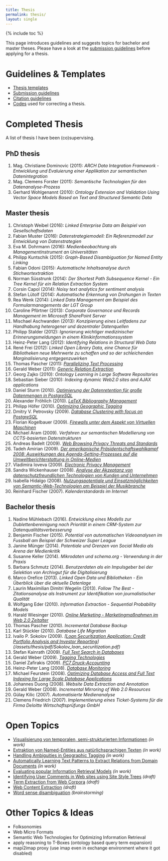 ```yaml
---
title: Thesis
permalink: thesis/
layout: single
---
```


{% include toc %}

This page introduces guidelines and suggests topics for bachelor and master theses. Please have a
look at the [submission guidelines](/thesis/Thesis_submission "wikilink") before applying
for a thesis.


Guidelines & Templates
======================

- [Thesis templates](/thesis/Thesis_Templates/)
- [Submission guidelines](/thesis/Thesis_submission)
- [Citation guidelines](/thesis/Cite_literature)
- [Codes](/thesis/Thesis_correction_codes) used for correcting a thesis.



Completed Thesis
================
A list of thesis I have been (co)supervising.

PhD thesis
----------

1.   Mag. Christiane Dominovic (2011): *ARCH Data Integration Framework - Entwicklung und Evaluierung einer Applikation zur semantischen Datenintegration*
2.   Mag. Clemens Forster (2011): *Semantische Technologien für den Datenanalyse-Prozess*
3.   Gerhard Wohlgenannt (2010): *Ontology Extension and Validation Using Vector Space Models Based on Text and Structured Semantic Data*

Master thesis
-------------

1. Christoph Weibel (2016): *Linked Enterprise Data am Beispiel von Gesellschaftsdaten*
1. Fabian Muster (2016): *Datenstrategiemodell: Ein Referenzmodell zur Entwicklung von Datenstrategien*
1. Eva M. Dohrmann (2016): *Medienbeobachtung als Managementinstrument an Universitäten*
1. Philipp Kuntschik (2015): *Graph-Based Disambiguation for Named Entity Linking*
1. Fabian Odoni (2015): *Automatische Inhaltsanalyse durch Stichwortextraktion*
1. Norman Süsstrunk (2014): *Der Shortest Path Subsequence Kernel - Ein Tree Kernel für ein Relation Extraction System*
1. Corsin Capol (2014): *Noisy text analytics for sentiment analysis*
1. Stefan Lütolf (2014): *Automatische Erkennung von Drohungen in Texten*
1. Rea Wenk (2014): *Linked Data Management am Beispiel des Formularmanagements der LGT Group*
1. Caroline Pförtner (2013): *Corporate Governance und Records Management im Microsoft SharePoint Server*
1. Mischael Aschwanden (2013): *Konzipierung eines Leitfadens zur Handhabung heterogener und dezentraler Datenquellen*
1. Philipp Stalder (2012): *Ignorierung wichtiger medizinischer Erinnerungsmeldungen in einem Klinikinformationssystem*
1. Heinz-Peter Lang (2012): *Identifying Relations in Structural Web Data*
1. René Frei (2012): *Linked Open Library Data, eine Chance für Bibliotheken neue Mehrwerte zu schaffen und so der schleichenden Marginalisierung entgegenzuwirken*
2. Thomas Pascher (2011): *[Parallelizing Text Processing](/assets/thesis/pdf/Pascher-IncrementalDatabaseBackup.pdf)*
2. Gerald Weber (2011): *[Generic Relation Extraction](/assets/thesis/pdf/Weber-GenericRelationExtraction.pdf)* 
2. Georg Zajko (2010): *Ontology Learning in Large Software Repositories*
2. Sebastian Sieber (2010): *Indexing dynamic Web2.0 sites and AJAX applications*
2. Daniel Sturm (2010). *[Optimierung der Datenretention für große Datenmengen in PostgreSQL](/assets/thesis/pdf/Sturm-OptimizingDataRetentionInPostgresql.pdf)*
2. Alexander Fröhlich (2010). *[LaTeX Bibliography Management](/assets/thesis/pdf/Froehlich-LaTeXBibliographyManagement.pdf)*
2. Philipp Höfer (2010). *[Optimizing Geographic Tagging](/assets/thesis/pdf/Hoefer-Optimizing_Geo-Tagging.pdf)* 
2. Dmitry V. Petrovsky (2009). *[Database Clustering with focus on PostgreSQL](/assets/thesis/pdf/Petrovsky_databaseClusteringWithFocusOnPostreSQL.pdf)*
2. Florian Kogelbauer (2009). *[Firewalls unter dem Aspekt von Virtuellen Maschinen](/assets/thesis/pdf/Kogelbauer_Firewalls_unter_VMs.pdf)*
2. Michael Aram (2009). *Verfahren zur semantischen Modellierung von CCTS-basierten Datenstrukturen*
2. Andreas Badelt (2009). *[Web Browsing Privacy Threats and Standards](/assets/thesis/pdf/Badelt-webBrowsingPrivacyThreatsAndStandards.pdf)*
2. Tadeh Amirian (2009). *[Der amerikanische Präsidentschaftswahlkampf 2008: Auswirkungen des Agenda-Setting-Prozesses auf die Umweltberichterstattung in Online-Medien](/assets/thesis/pdf/Amirian-agendaSetting2009.pdf)* 
2. Vladimira Ioveva (2009). *[Electronic Privacy Management](/assets/thesis/pdf/Ioveva-electronicPrivacyManagement.pdf)*
2. Sandra Wickenhauser (2008). *[Analyse der Akzeptanz von datenschutzfreundlichen Technologien von Kunden und Unternehmen](/assets/thesis/pdf/Wickenhauser-akzeptanzDatenschutzfreundlichenTechnologien.pdf)*
2. Isabella Hidalgo (2008). *[Nutzungspotentiale und Einsatzmöglichkeiten von Semantic-Web-Technologien am Beispiel der Musikbranche](/assets/thesis/pdf/Hidalgo-semanticWebNutzungspotentiale.pdf)*
2. Reinhard Fischer (2007). *Kalenderstandards im Internet*

Bachelor thesis
---------------
1. Nadine Mühlebach (2016). *Entwicklung eines Modells zur Dublettenbereinigung nach Priorität in einem CRM-System zur Datenqualitätsverbesserung*
1. Benjamin Fischer (2015). *Potential von automatischen Videoanalysen im Fussball am Beispiel der Schweizer Super League*
1. Janine Münger (2014). *Potentiale und Grenzen von Social Media als Arena der Medienkritik*
1. Susanne Keller (2014). *Mikrodaten und schema.org - Verwendung in der Praxis*
1. Barbara Schmutz (2014). *Benutzerdaten als ein Impulsgeber bei der Selektion von Archivgut für die Digitalisierung*
1. Marco Orefice (2013). *Linked Open Data und Bibliotheken - Ein Überblick über die aktuelle Datenlage*
1. Laurin Maximilian Dimitri Wegelin (2013). *Follow The Best - Zitationsanalyse als Instrument zur Identifikation von journalistischer Qualität*
2. Wolfgang Eder (2010). *Information Extraction - Sequential Probability Models* 
2. Harald Wiesinger (2010). *[Online Marketing - Marketingmaßnahmen im Web 2.0 Zeitalter](/assets/thesis/pdf/Wiesinger_expose2010.pdf)*
2. Thomas Pascher (2010). *Incremental Database Backup*
2. Karl Stückler (2010). *Database Life Migration*
2. Ivailo P. Sokolov (2009). *[[Loan Securitization Application: Credit Portfolio Analysis and Investor Reporting](/assets/thesis/pdf/Ivailo_research_proposal_final.pdf)](/assets/thesis/pdf/Sokolov_loan_securitization.pdf)*
2. Stefan Kainrath (2009). *[Full Text Search in Databases](/assets/thesis/pdf/Kainrath-FTSinDB.pdf)*
2. Gerald Weber (2009). *[Tagging Technologies](/assets/thesis/pdf/Weber-taggingTechnologies2009.pdf)*
2. Daniel Zafirakis (2009). *[PC7 Druck-Accounting](/assets/thesis/pdf/Zafirakis-pc7DruckAccounting.pdf)*
2. Heinz-Peter Lang (2008). *[Database Monitoring](/assets/thesis/pdf/Lang-DatabaseMonitoring.pdf)*
2. Michael Feurstein (2008). *[Optimizing Database Access and Full Text Indexing for Large Scale Database Applications](/assets/thesis/pdf/Feurstein-optimizingDatabases.pdf)*
2. Johannes Duong (2008). *Website Data Extraction and Annotation*
2. Gerald Weber (2008). *Incremental Mirroring of Web 2.0 Resources*
2. Gülay Kilic (2007). *Automatisierte Medienanalyse*
2. Clemens Friedrich (2007). *Implementierung eines Ticket-Systems für die Firma Deloitte Wirtschaftsprüfungs GmbH*


Open Topics
===========

-   [Visualisierung von temporalen, semi-strukturierten
    Informationen](/thesis/Visualisierung_von_temporalen,_semi-strukturierten_Informationen "wikilink")
    *(in work)*
-   [Extraktion von Named-Entities aus natürlichsprachigen
    Texten](/thesis/Extraktion_von_Named-Entities_aus_natürlichsprachigen_Texten "wikilink")
    *(in work)*
-   [Handling Ambiguities in Geographic
    Tagging](/thesis/Handling_Ambiguities_in_Geographic_Tagging "wikilink")
    *(in work)*
-   [Automatically Learning Text Patterns to Extract Relations from
    Domain
    Documents](/thesis/Automatically_Learning_Text_Patterns_to_Extract_Relations_from_Domain_Documents "wikilink")
    *(in work)*
-   [Evaluating popular Information Retrieval
    Models](/thesis/Evaluating_popular_Information_Retrieval_Models "wikilink")
    *(in work)*
-   [Identifying User Comments in Web sites using Site Style
    Trees](/thesis/Identifying_User_Comments_in_Web_sites_using_Site_Style_Trees "wikilink")
    *(draft)*
-   [Term Extraction from Web
    Corpora](/thesis/Term_Extraction_from_Web_Corpora "wikilink") *(draft)*
-   [Web Content Extraction](/thesis/Web_Content_Extraction "wikilink") *(draft)*
-   [Word sense disambiguation](/thesis/Word_sense_disambiguation "wikilink")
    *(brainstorming)*

Other Topics & Ideas
====================

-   Folksonomies
-   Web Micro Formats
-   Semantic Web Technologies for Optimizing Information Retrieval
-   apply reasoning to T-Boxes (ontology based query term expansion)
-   mapi2imap proxy (use imap even in exchange environment where it got disabled)

